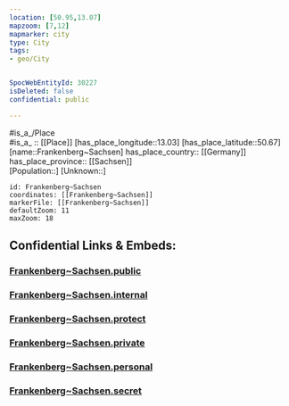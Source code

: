 ```yaml
---
location: [50.95,13.07] 
mapzoom: [7,12] 
mapmarker: city 
type: City
tags:
- geo/City


SpocWebEntityId: 30227
isDeleted: false
confidential: public

---
```

#is_a_/Place  
#is_a_ :: [[Place]] 
[has_place_longitude::13.03] 
[has_place_latitude::50.67] 
[name::Frankenberg~Sachsen] 
has_place_country:: [[Germany]]  
has_place_province:: [[Sachsen]]  
[Population::] 
[Unknown::] 


```leaflet
id: Frankenberg~Sachsen
coordinates: [[Frankenberg~Sachsen]] 
markerFile: [[Frankenberg~Sachsen]] 
defaultZoom: 11 
maxZoom: 18
```


## Confidential Links & Embeds: 

### [Frankenberg~Sachsen.public](/_public/\Earth\Continent\Europe\Europe~Central\Germany\Germany~East\Sachsen\counties~Sachsen\Mittelsachsen\cities~MittelsachsenFrankenberg~Sachsen.public.md) 

### [Frankenberg~Sachsen.internal](/_internal/\Earth\Continent\Europe\Europe~Central\Germany\Germany~East\Sachsen\counties~Sachsen\Mittelsachsen\cities~MittelsachsenFrankenberg~Sachsen.internal.md) 

### [Frankenberg~Sachsen.protect](/_protect/\Earth\Continent\Europe\Europe~Central\Germany\Germany~East\Sachsen\counties~Sachsen\Mittelsachsen\cities~MittelsachsenFrankenberg~Sachsen.protect.md) 

### [Frankenberg~Sachsen.private](/_private/\Earth\Continent\Europe\Europe~Central\Germany\Germany~East\Sachsen\counties~Sachsen\Mittelsachsen\cities~MittelsachsenFrankenberg~Sachsen.private.md) 

### [Frankenberg~Sachsen.personal](/_personal/\Earth\Continent\Europe\Europe~Central\Germany\Germany~East\Sachsen\counties~Sachsen\Mittelsachsen\cities~MittelsachsenFrankenberg~Sachsen.personal.md) 

### [Frankenberg~Sachsen.secret](/_secret/\Earth\Continent\Europe\Europe~Central\Germany\Germany~East\Sachsen\counties~Sachsen\Mittelsachsen\cities~MittelsachsenFrankenberg~Sachsen.secret.md)

